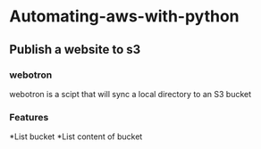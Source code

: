 # Automating-aws-with-python
## Publish a website to s3
### webotron
webotron is a scipt that will sync a local directory to an S3 bucket

### Features
*List bucket
*List content of bucket
